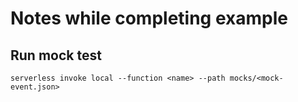 # Notes while completing example
 
## Run mock test
`serverless invoke local --function <name> --path mocks/<mock-event.json>`